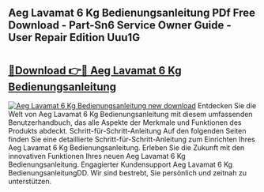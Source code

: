 ## Aeg Lavamat 6 Kg Bedienungsanleitung PDf Free Download - Part-Sn6 Service Owner Guide - User Repair Edition Uuu1G

# <h2><a href="http://df4t92u.blite.top/?on=Aeg+Lavamat+6+Kg+Bedienungsanleitung">🔗Download 👉🔴 Aeg Lavamat 6 Kg Bedienungsanleitung</a></h2>

[![Aeg Lavamat 6 Kg Bedienungsanleitung new download](https://i.imgur.com/lujVjoI.png)](http://df4t92u.blite.top/?on=Aeg+Lavamat+6+Kg+Bedienungsanleitung)
Entdecken Sie die Welt von Aeg Lavamat 6 Kg Bedienungsanleitung mit diesem umfassenden Benutzerhandbuch, das alle Aspekte der Merkmale und Funktionen des Produkts abdeckt. Schritt-für-Schritt-Anleitung Auf den folgenden Seiten finden Sie eine detaillierte Schritt-für-Schritt-Anleitung zum Einrichten Ihres Aeg Lavamat 6 Kg Bedienungsanleitung. Erleben Sie die Zukunft mit den innovativen Funktionen Ihres neuen Aeg Lavamat 6 Kg Bedienungsanleitung. Engagierter Kundensupport Aeg Lavamat 6 Kg BedienungsanleitungDD. Wir sind bestrebt, Sie persönlich und zeitnah zu unterstützen.
